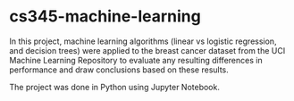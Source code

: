# cs345-machine-learning

In this project, machine learning algorithms (linear vs logistic regression, and decision trees) were applied to the breast cancer dataset from the UCI Machine Learning Repository to evaluate any resulting differences in performance and draw conclusions based on these results. 

The project was done in Python using Jupyter Notebook.
